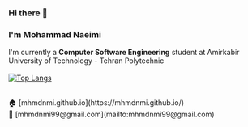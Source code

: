 ### Hi there 👋

<!--
**MhmdNmi/MhmdNmi** is a ✨ _special_ ✨ repository because its `README.md` (this file) appears on your GitHub profile.

Here are some ideas to get you started:

- 🔭 I’m currently working on ...
- 🌱 I’m currently learning ...
- 👯 I’m looking to collaborate on ...
- 🤔 I’m looking for help with ...
- 💬 Ask me about ...
- 📫 How to reach me: ...
- 😄 Pronouns: ...
- ⚡ Fun fact: ...
-->

### I'm **Mohammad Naeimi**
I'm currently a **Computer Software Engineering** student at Amirkabir University of Technology - Tehran Polytechnic<br/><br/>
[![Top Langs](https://github-readme-stats.vercel.app/api/top-langs/?username=MhmdNmi&show_icons=true&theme=gruvbox&&langs_count=10&layout=compact)](https://github.com/MhmdNmi)<br/>

<br/>
🏠 [mhmdnmi.github.io](https://mhmdnmi.github.io/)<br/>
📧 [mhmdnmi99@gmail.com](mailto:mhmdnmi99@gmail.com)<br/>
